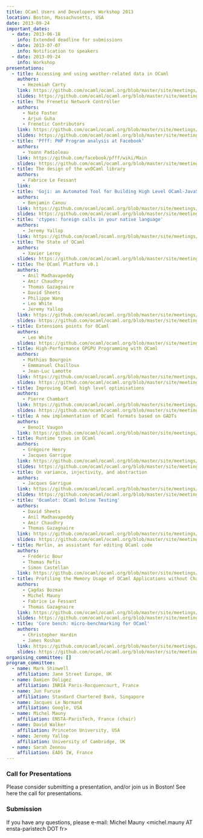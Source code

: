 ```yaml
---
title: OCaml Users and Developers Workshop 2013
location: Boston, Massachusetts, USA
date: 2013-09-24
important_dates: 
  - date: 2013-06-18
    info: Extended deadline for submissions
  - date: 2013-07-07
    info: Notification to speakers
  - date: 2013-09-24
    info: Workshop
presentations: 
  - title: Accessing and using weather-related data in OCaml  
    authors: 
      - Hezekiah Carty
    link: https://github.com/ocaml/ocaml.org/blob/master/site/meetings/ocaml/2013/proposals/weather-related-data.pdf - [404 Not Found] 
    slides: https://github.com/ocaml/ocaml.org/blob/master/site/meetings/ocaml/2013/slides/guha.pdf - [404 Not Found]
  - title: The Frenetic Network Controller 
    authors: 
      - Nate Foster
      - Arjun Guha
      - Frenetic Contributors
    link: https://github.com/ocaml/ocaml.org/blob/master/site/meetings/ocaml/2013/proposals/frenetic.pdf - [404 Not Found] 
    slides: https://github.com/ocaml/ocaml.org/blob/master/site/meetings/ocaml/2013/slides/guha.pdf - [404 Not Found]
  - title: 'Pfff: PHP Program analysis at Facebook'
    authors: 
      - Yoann Padioleau
    link: https://github.com/facebook/pfff/wiki/Main 
    slides: https://github.com/ocaml/ocaml.org/blob/master/site/meetings/ocaml/2013/slides/padioleau.pdf - [404 Not Found]
  - title: The design of the wxOCaml library
    authors: 
      - Fabrice Le Fessant
    link: 
  - title: 'Goji: an Automated Tool for Building High Level OCaml-JavaScript Interfaces'
    authors: 
      - Benjamin Canou
    link: https://github.com/ocaml/ocaml.org/blob/master/site/meetings/ocaml/2013/proposals/wxocaml.pdf - [404 Not Found] 
    slides: https://github.com/ocaml/ocaml.org/blob/master/site/meetings/ocaml/2013/slides/lefessant.pdf - [404 Not Found]
  - title: 'ctypes: foreign calls in your native language'
    authors: 
      - Jeremy Yallop
    link: https://github.com/ocaml/ocaml.org/blob/master/site/meetings/ocaml/2013/proposals/ctypes.pdf - [404 Not Found]
  - title: The State of OCaml  
    authors: 
      - Xavier Leroy
    slides: https://github.com/ocaml/ocaml.org/blob/master/site/meetings/ocaml/2013/slides/leroy.pdf - [404 Not Found]
  - title: The OCaml Platform v0.1 
    authors: 
      - Anil Madhavapeddy
      - Amir Chaudhry
      - Thomas Gazagnaire 
      - David Sheets
      - Philippe Wang 
      - Leo White 
      - Jeremy Yallop
    link: https://github.com/ocaml/ocaml.org/blob/master/site/meetings/ocaml/2013/proposals/platform.pdf - [404 Not Found] 
    slides: https://github.com/ocaml/ocaml.org/blob/master/site/meetings/ocaml/2013/slides/madhavapeddy.pdf - [404 Not Found]
  - title: Extensions points for OCaml 
    authors: 
      - Leo White
    slides: https://github.com/ocaml/ocaml.org/blob/master/site/meetings/ocaml/2013/slides/white.pdf - [404 Not Found]
  - title: High-Performance GPGPU Programming with OCaml   
    authors: 
      - Mathias Bourgoin
      - Emmmanuel Chailloux
      - Jean-Luc Lamotte
    link: https://github.com/ocaml/ocaml.org/blob/master/site/meetings/ocaml/2013/proposals/gpgpu.pdf - [404 Not Found] 
    slides: https://github.com/ocaml/ocaml.org/blob/master/site/meetings/ocaml/2013/slides/bourgoin.pdf - [404 Not Found]
  - title: Improving OCaml high level optimisations 
    authors: 
      - Pierre Chambart 
    link: https://github.com/ocaml/ocaml.org/blob/master/site/meetings/ocaml/2013/proposals/optimizations.pdf - [404 Not Found] 
    slides: https://github.com/ocaml/ocaml.org/blob/master/site/meetings/ocaml/2013/slides/chambart.pdf - [404 Not Found]
  - title: A new implementation of OCaml formats based on GADTs 
    authors: 
      - Benoît Vaugon
    link: https://github.com/ocaml/ocaml.org/blob/master/site/meetings/ocaml/2013/proposals/formats-as-gadts.pdf - [404 Not Found] https://github.com/ocaml/ocaml.org/blob/master/site/meetings/ocaml/2013/slides/vaugon.pdf - [404 Not Found]
  - title: Runtime types in OCaml 
    authors: 
      - Grégoire Henry
      - Jacques Garrigue
    link: https://github.com/ocaml/ocaml.org/blob/master/site/meetings/ocaml/2013/proposals/runtime-types.pdf - [404 Not Found] 
    slides: https://github.com/ocaml/ocaml.org/blob/master/site/meetings/ocaml/2013/slides/henry.pdf - [404 Not Found]
  - title: On variance, injectivity, and abstraction  
    authors: 
      - Jacques Garrigue
    link: https://github.com/ocaml/ocaml.org/blob/master/site/meetings/ocaml/2013/proposals/injectivity.pdf - [404 Not Found] 
    slides: https://github.com/ocaml/ocaml.org/blob/master/site/meetings/ocaml/2013/slides/garrigue.pdf - [404 Not Found]
  - title: 'Ocamlot: OCaml Online Testing' 
    authors: 
      - David Sheets
      - Anil Madhavapeddy
      - Amir Chaudhry 
      - Thomas Gazagnaire
    link: https://github.com/ocaml/ocaml.org/blob/master/site/meetings/ocaml/2013/proposals/ocamlot.pdf - [404 Not Found] 
    slides: https://github.com/ocaml/ocaml.org/blob/master/site/meetings/ocaml/2013/slides/sheets.pdf - [404 Not Found]
  - title: Merlin, an assistant for editing OCaml code  
    authors: 
      - Frédéric Bour
      - Thomas Refis
      - Simon Castellan 
    link: https://github.com/ocaml/ocaml.org/blob/master/site/meetings/ocaml/2013/proposals/merlin.pdf - [404 Not Found]
  - title: Profiling the Memory Usage of OCaml Applications without Changing their Behavior 
    authors: 
      - Çagdas Bozman
      - Michel Mauny
      - Fabrice Le Fessant
      - Thomas Gazagnaire
    link: https://github.com/ocaml/ocaml.org/blob/master/site/meetings/ocaml/2013/proposals/profiling-memory.pdf - [404 Not Found] 
    slides: https://github.com/ocaml/ocaml.org/blob/master/site/meetings/ocaml/2013/slides/bozman.pdf - [404 Not Found]
  - title: 'Core bench: micro-benchmarking for OCaml'
    authors: 
      - Christopher Hardin 
      - James Roshan
    link: https://github.com/ocaml/ocaml.org/blob/master/site/meetings/ocaml/2013/proposals/core-bench.pdf - [404 Not Found] 
    slides: https://github.com/ocaml/ocaml.org/blob/master/site/meetings/ocaml/2013/slides/james.pdf - [404 Not Found]
organising_committee: []
program_committee: 
  - name: Mark Shinwell
    affiliation: Jane Street Europe, UK 
  - name: Damien Doligez
    affiliation: INRIA Paris-Rocquencourt, France
  - name: Jun Furuse
    affiliation: Standard Chartered Bank, Singapore
  - name: Jacques Le Normand
    affiliation: Google, USA
  - name: Michel Mauny
    affiliation: ENSTA-ParisTech, France (chair)
  - name: David Walker
    affiliation: Princeton University, USA
  - name: Jeremy Yallop
    affiliation: University of Cambridge, UK
  - name: Sarah Zennou
    affiliation: EADS IW, France
---
```


### Call for Presentations

Please consider submitting a presentation, and/or join us in Boston! See here the call for presentations.

### Submission

If you have any questions, please e-mail:
Michel Mauny <michel.mauny AT ensta-paristech DOT fr>


